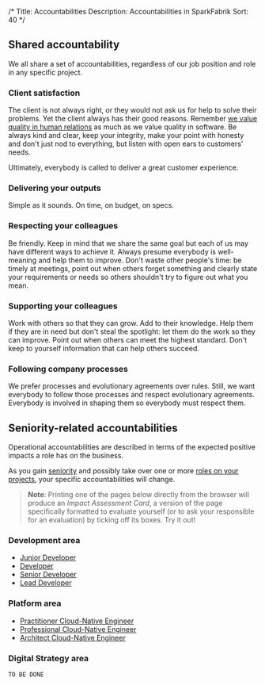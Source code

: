 /*
Title: Accountabilities
Description: Accountabilities in SparkFabrik
Sort: 40
*/

## Shared accountability

We all share a set of accountabilities, regardless of our job position and role in any specific project.

### Client satisfaction

The client is not always right, or they would not ask us for help to solve their problems. Yet the client always has their good reasons.
Remember [we value quality in human relations](https://www.sparkfabrik.com/en/the-manifesto/) as much as we value quality in software. Be always kind and clear, keep your integrity, make your point with honesty and don't just nod to everything, but listen with open ears to customers' needs.

Ultimately, everybody is called to deliver a great customer experience.

### Delivering your outputs

Simple as it sounds. On time, on budget, on specs.

### Respecting your colleagues

Be friendly. Keep in mind that we share the same goal but each of us may have different ways to achieve it. Always presume everybody is well-meaning and help them to improve. Don't waste other people's time: be timely at meetings, point out when others forget something and clearly state your requirements or needs so others shouldn't try to figure out what you mean.

### Supporting your colleagues

Work with others so that they can grow. Add to their knowledge. Help them if they are in need but don't steal the spotlight: let them do the work so they can improve. Point out when others can meet the highest standard. Don't keep to yourself information that can help others succeed.

### Following company processes

We prefer processes and evolutionary agreements over rules. Still, we want everybody to follow those processes and respect evolutionary agreements. Everybody is involved in shaping them so everybody must respect them.

## Seniority-related accountabilities

Operational accountabilities are described in terms of the expected positive impacts a role has on the business.

As you gain [seniority](/organization/operations#seniority-levels) and possibly take over one or more [roles on your projects](/organization/operations#project-roles), your specific accountabilities will change.

> **Note**: Printing one of the pages below directly from the browser will produce an _Impact Assessment Card_, a version of the page specifically formatted to evaluate yourself (or to ask your responsible for an evaluation) by ticking off its boxes. Try it out!

### Development area

* [Junior Developer](/resources/seniority-acc-junior-developer)
* [Developer](/resources/seniority-acc-developer)
* [Senior Developer](/resources/seniority-acc-senior-developer)
* [Lead Developer](/resources/seniority-acc-lead-developer)

### Platform area

* [Practitioner Cloud-Native Engineer](/resources/seniority-acc-practitioner-cne)
* [Professional Cloud-Native Engineer](/resources/seniority-acc-professional-cne)
* [Architect Cloud-Native Engineer](/resources/seniority-acc-architect-cne)

### Digital Strategy area

`TO BE DONE`
